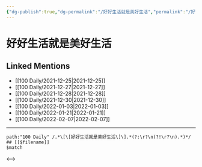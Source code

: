 ```yaml
---
{"dg-publish":true,"dg-permalink":"/好好生活就是美好生活","permalink":"/好好生活就是美好生活/"}
---
```


# 好好生活就是美好生活

## Linked Mentions
- [[100 Daily/2021-12-25\|2021-12-25]]
- [[100 Daily/2021-12-27\|2021-12-27]]
- [[100 Daily/2021-12-28\|2021-12-28]]
- [[100 Daily/2021-12-30\|2021-12-30]]
- [[100 Daily/2022-01-03\|2022-01-03]]
- [[100 Daily/2022-01-21\|2022-01-21]]
- [[100 Daily/2022-02-07\|2022-02-07]]


---

```expander
path:"100 Daily" /.*\[\[好好生活就是美好生活\]\].*(?:\r?\n(?!\r?\n).*)*/
## [[$filename]]
$match
```

<-->